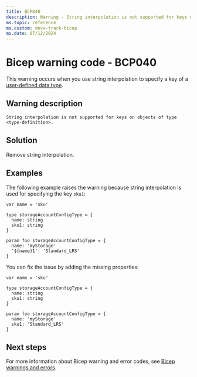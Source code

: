 ```yaml
---
title: BCP040
description: Warning - String interpolation is not supported for keys on objects of type <type-definition>.
ms.topic: reference
ms.custom: devx-track-bicep
ms.date: 07/12/2024
---
```


# Bicep warning code - BCP040

This warning occurs when you use string interpolation to specify a key of a [user-defined data type](./user-defined-data-types.md).

## Warning description

`String interpolation is not supported for keys on objects of type <type-definition>.`

## Solution

Remove string interpolation.

## Examples

The following example raises the warning because string interpolation is used for specifying the key `sku1`:

```bicep
var name = 'sku'

type storageAccountConfigType = {
  name: string
  sku1: string
}

param foo storageAccountConfigType = {
  name: 'myStorage'
  '${name}1': 'Standard_LRS' 
}
```

You can fix the issue by adding the missing properties:

```bicep
var name = 'sku'

type storageAccountConfigType = {
  name: string
  sku1: string
}

param foo storageAccountConfigType = {
  name: 'myStorage'
  sku1: 'Standard_LRS' 
}
```

## Next steps

For more information about Bicep warning and error codes, see [Bicep warnings and errors](./bicep-error-codes.md).
